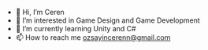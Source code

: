 - 👋 Hi, I’m Ceren
- 👀 I’m interested in Game Design and Game Development
- 🌱 I’m currently learning Unity and C#
- 📫 How to reach me ozsayincerenn@gmail.com

<!---
crnozs/crnozs is a ✨ special ✨ repository because its `README.md` (this file) appears on your GitHub profile.
You can click the Preview link to take a look at your changes.
--->
